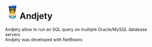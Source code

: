 # ![ScreenShot](/src/AndjetyIcon.png)Andjety
Andjety allow to run an SQL query on multiple Oracle/MySQL database servers<br />
Andjety was developed with NetBeans

